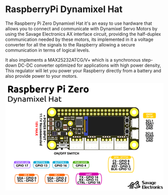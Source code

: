 # RaspberryPi Dynamixel Hat

The Raspberry Pi Zero Dynamixel Hat it's an easy to use hardware that allows you to connect and communicate with Dynamixel Servo Motors by using the Savage Electronics AX interface circuit, providing the half-duplex communication needed by these motors, its implemented in it a voltage converter for all the signals to the Raspberry allowing a secure communication in terms of logical levels.

It also implements a MAX25232ATCG/V+ which is a synchronous step-down DC-DC converter optimized for applications with high power density, This regulator will let you power your Raspberry directly from a battery and also provide power to your motors.

![dynamixelHat](https://raw.githubusercontent.com/JosueAGtz/dynamixelHat/main/Hardware/Dynamixel%20Hat%20Pinout.png)
